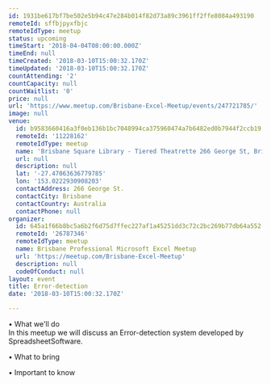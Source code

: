 ```yaml
---
id: 1931be617bf7be502e5b94c47e284b014f82d73a89c3961ff2ffe8084a493190
remoteId: sffbjpyxfbjc
remoteIdType: meetup
status: upcoming
timeStart: '2018-04-04T08:00:00.000Z'
timeEnd: null
timeCreated: '2018-03-10T15:00:32.170Z'
timeUpdated: '2018-03-10T15:00:32.170Z'
countAttending: '2'
countCapacity: null
countWaitlist: '0'
price: null
url: 'https://www.meetup.com/Brisbane-Excel-Meetup/events/247721785/'
image: null
venue:
  id: b9583660416a3f0eb136b1bc7048994ca375960474a7b6482ed0b7944f2ccb19
  remoteId: '11228162'
  remoteIdType: meetup
  name: 'Brisbane Square Library - Tiered Theatrette 266 George St, Brisbane'
  url: null
  description: null
  lat: '-27.47063636779785'
  lon: '153.0222930908203'
  contactAddress: 266 George St.
  contactCity: Brisbane
  contactCountry: Australia
  contactPhone: null
organizer:
  id: 645a1f66b8bc5a6b2f6d75d7ffec227af1a45251dd3c72c2bc269b77db64a552
  remoteId: '26787346'
  remoteIdType: meetup
  name: Brisbane Professional Microsoft Excel Meetup
  url: 'https://meetup.com/Brisbane-Excel-Meetup'
  description: null
  codeOfConduct: null
layout: event
title: Error-detection
date: '2018-03-10T15:00:32.170Z'

---
```

<p>• What we'll do<br/>In this meetup we will discuss an Error-detection system developed by SpreadsheetSoftware.</p> <p>• What to bring</p> <p>• Important to know</p>
